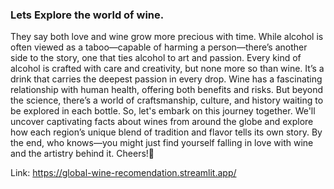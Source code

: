 ### Lets Explore the world of wine.
They say both love and wine grow more precious with time. While alcohol is often viewed as a taboo—capable of harming a person—there’s another side to the story, one that ties alcohol to art and passion. Every kind of alcohol is crafted with care and creativity, but none more so than wine. It’s a drink that carries the deepest passion in every drop.
Wine has a fascinating relationship with human health, offering both benefits and risks. But beyond the science, there’s a world of craftsmanship, culture, and history waiting to be explored in each bottle.
So, let's embark on this journey together. We'll uncover captivating facts about wines from around the globe and explore how each region’s unique blend of tradition and flavor tells its own story. By the end, who knows—you might just find yourself falling in love with wine and the artistry behind it. Cheers!🥂
 
Link: https://global-wine-recomendation.streamlit.app/
 
